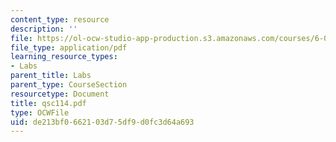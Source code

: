 ```yaml
---
content_type: resource
description: ''
file: https://ol-ocw-studio-app-production.s3.amazonaws.com/courses/6-071j-introduction-to-electronics-signals-and-measurement-spring-2006/de213bf0662103d75df9d0fc3d64a693_qsc114.pdf
file_type: application/pdf
learning_resource_types:
- Labs
parent_title: Labs
parent_type: CourseSection
resourcetype: Document
title: qsc114.pdf
type: OCWFile
uid: de213bf0-6621-03d7-5df9-d0fc3d64a693
---
```

